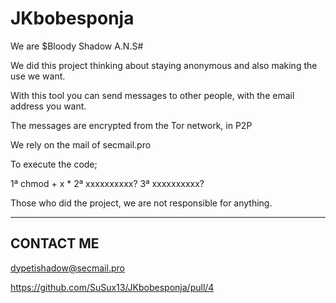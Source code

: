 # JKbobesponja

We are $Bloody Shadow A.N.S#

We did this project thinking about staying anonymous and also making the use we want.

With this tool you can send messages to other people, with the email address you want.

The messages are encrypted from the Tor network, in P2P

We rely on the mail of secmail.pro

To execute the code;

1ª chmod + x *
2ª xxxxxxxxxx?
3ª xxxxxxxxxx?


Those who did the project, we are not responsible for anything.

---------
CONTACT ME
---------

dypetishadow@secmail.pro

https://github.com/SuSux13/JKbobesponja/pull/4
